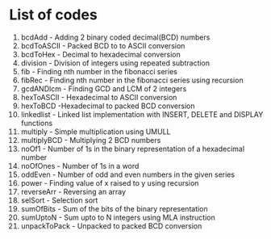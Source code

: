 # List of codes
1. bcdAdd - Adding 2 binary coded decimal(BCD) numbers
2. bcdToASCII - Packed BCD to to ASCII conversion
3. bcdToHex - Decimal to hexadecimal conversion
4. division - Division of integers using repeated subtraction
5. fib - Finding nth number in the fibonacci series
6. fibRec - Finding nth number in the fibonacci series using recursion
7. gcdANDlcm - Finding GCD and LCM of 2 integers
8. hexToASCII - Hexadecimal to ASCII conversion
9. hexToBCD -Hexadecimal to packed BCD conversion
10. linkedlist - Linked list implementation with INSERT, DELETE and DISPLAY functions
11. multiply - Simple multiplication using UMULL
12. multiplyBCD - Multiplying 2 BCD numbers
13. noOf1 - Number of 1s in the binary representation of a hexadecimal number
14. noOfOnes - Number of 1s in a word
15. oddEven - Number of odd and even numbers in the given series
16. power - Finding value of x raised to y using recursion
17. reverseArr - Reversing an array
18. selSort - Selection sort
19. sumOfBits - Sum of the bits of the binary representation 
20. sumUptoN - Sum upto to N integers using MLA instruction
21. unpackToPack - Unpacked to packed BCD conversion
